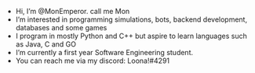 - Hi, I’m @MonEmperor. call me Mon
- I’m interested in programming simulations, bots, backend development, databases and some games
- I program in mostly Python and C++ but aspire to learn languages such as Java, C and GO
- I’m currently a first year Software Engineering student.
- You can reach me via my discord: Loona!#4291

<!---
MonEmperor/MonEmperor is a ✨ special ✨ repository because its `README.md` (this file) appears on your GitHub profile.
You can click the Preview link to take a look at your changes.
--->
